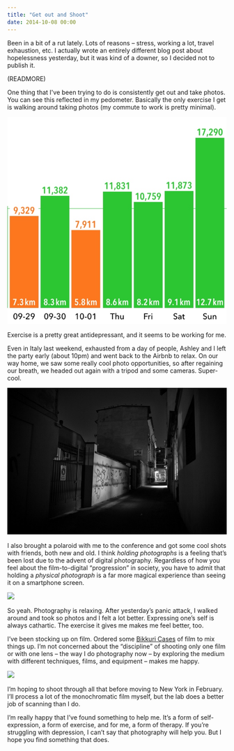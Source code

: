 ```yaml
---
title: "Get out and Shoot"
date: 2014-10-08 00:00
---
```


Been in a bit of a rut lately. Lots of reasons – stress, working a lot, travel exhaustion, etc. I actually wrote an entirely different blog post about hopelessness yesterday, but it was kind of a downer, so I decided not to publish it.

(READMORE)

One thing that I've been trying to do is consistently get out and take photos. You can see this reflected in my pedometer. Basically the only exercise I get is walking around taking photos (my commute to work is pretty minimal).

 ![](/img/import/blog/get-out-and-shoot/5C3B545D15F148BEA8096FF3A45C9518.jpg)

Exercise is a pretty great antidepressant, and it seems to be working for me.

Even in Italy last weekend, exhausted from a day of people, Ashley and I left the party early (about 10pm) and went back to the Airbnb to relax. On our way home, we saw some really cool photo opportunities, so after regaining our breath, we headed out again with a tripod and some cameras. Super-cool.

 ![](/img/import/blog/get-out-and-shoot/D9E107AFEA504482B1548474987BC4AA.jpg)

I also brought a polaroid with me to the conference and got some cool shots with friends, both new and old. I think _holding photographs_ is a feeling that’s been lost due to the advent of digital photography. Regardless of how you feel about the film-to-digital “progression” in society, you have to admit that holding a _physical photograph_ is a far more magical experience than seeing it on a smartphone screen.

 ![](/img/import/blog/get-out-and-shoot/9475DE70F4F3430090D658CF7816A654.gif)

So yeah. Photography is relaxing. After yesterday’s panic attack, I walked around and took so photos and I felt a lot better. Expressing one’s self is always cathartic. The exercise it gives me makes me feel better, too.

I’ve been stocking up on film. Ordered some [Bikkuri Cases](http://www.japancamerahunter.com/shop/bikkuri-film-cases/) of film to mix things up. I’m not concerned about the “discipline” of shooting only one film or with one lens – the way I do photography now – by exploring the medium with different techniques, films, and equipment – makes me happy.

 [![](http://photos-b.ak.instagram.com/hphotos-ak-prn/929243_285571764983745_1391595301_n.jpg)](http://photos-b.ak.instagram.com/hphotos-ak-prn/929243_285571764983745_1391595301_n.jpg)

I’m hoping to shoot through all that before moving to New York in February. I’ll process a lot of the monochromatic film myself, but the lab does a better job of scanning than I do.

I’m really happy that I’ve found something to help me. It’s a form of self-expression, a form of exercise, and for me, a form of therapy. If you’re struggling with depression, I can’t say that photography will help you. But I hope you find something that does.

